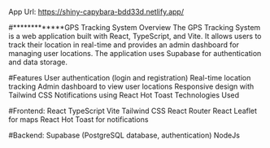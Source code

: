 App Url: https://shiny-capybara-bdd33d.netlify.app/

#*************GPS Tracking System
Overview
The GPS Tracking System is a web application built with React, TypeScript, and Vite. It allows users to track their location in real-time and provides an admin dashboard for managing user locations. The application uses Supabase for authentication and data storage.

#Features
User authentication (login and registration)
Real-time location tracking
Admin dashboard to view user locations
Responsive design with Tailwind CSS
Notifications using React Hot Toast
Technologies Used

#Frontend:
React
TypeScript
Vite
Tailwind CSS
React Router
React Leaflet for maps
React Hot Toast for notifications

#Backend:
Supabase (PostgreSQL database, authentication)
NodeJs
